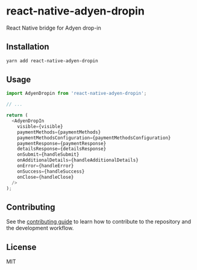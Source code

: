 # react-native-adyen-dropin

React Native bridge for Adyen drop-in

## Installation

```sh
yarn add react-native-adyen-dropin
```

## Usage

```js
import AdyenDropin from 'react-native-adyen-dropin';

// ...

return (
  <AdyenDropIn
    visible={visible}
    paymentMethods={paymentMethods}
    paymentMethodsConfiguration={paymentMethodsConfiguration}
    paymentResponse={paymentResponse}
    detailsResponse={detailsResponse}
    onSubmit={handleSubmit}
    onAdditionalDetails={handleAdditionalDetails}
    onError={handleError}
    onSuccess={handleSuccess}
    onClose={handleClose}
  />
);
```

## Contributing

See the [contributing guide](CONTRIBUTING.md) to learn how to contribute to the repository and the development workflow.

## License

MIT
